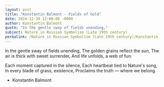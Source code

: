 ```yaml
---
layout: post
title: "Konstantin Balmont - Fields of Gold"
date: 2024-12-30 12:00:00 -0000
author: Konstantin Balmont
quote: "In the gentle sway of fields unending,"
subject: Nature in Russian Symbolism (Late 19th century)
permalink: /Nature in Russian Symbolism (Late 19th century)/Konstantin Balmont/Konstantin Balmont - Fields of Gold
---
```


In the gentle sway of fields unending,
  The golden grains reflect the sun,
  The air is thick with sweet surrender,
  And life unfolds, a web of fun.
  
  Each moment captured in the silence,
  Each heartbeat tied to Nature's song,
  In every blade of grass, existence,
  Proclaims the truth — where we belong.

- Konstantin Balmont
